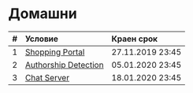 # Домашни

| # | Условие             | Краен срок       |
|:--|:------------------- |:---------------- |
| 1 | [Shopping Portal](https://github.com/fmi/java-course/tree/master/homeworks/01-shopping-portal) | 27.11.2019 23:45 |
| 2 | [Authorship Detection](https://github.com/fmi/java-course/tree/master/homeworks/02-authorship-detection) | 05.01.2020 23:45 |
| 3 | [Chat Server](https://github.com/fmi/java-course/tree/master/homeworks/03-chat-server) | 18.01.2020 23:45 |
